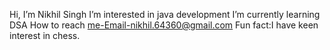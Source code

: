  Hi, I’m Nikhil Singh
 I’m interested in java development
 I’m currently learning DSA 
 How to reach me-Email-nikhil.64360@gmail.com
 Fun fact:I have keen interest in chess.

<!---
NikhiL-886/NikhiL-886 is a ✨ special ✨ repository because its `README.md` (this file) appears on your GitHub profile.
You can click the Preview link to take a look at your changes.
--->
